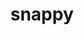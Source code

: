 ---
title: "snappy"
layout: cache
categories: [package, develop]
meta: {"compilers": ["apple-clang@16.0.0", "cce@18.0.0", "gcc@11.1.0", "gcc@11.4.0", "gcc@12.4.0", "intel-oneapi-compilers@2024.1.0", "intel-oneapi-compilers@2025.1.0", "msvc@19.39.33523"], "num_specs": 106, "num_specs_by_stack": {"aws-pcluster-neoverse_v1": 10, "aws-pcluster-x86_64_v4": 30, "data-vis-sdk": 12, "developer-tools-darwin": 5, "e4s": 14, "e4s-cray-rhel": 7, "e4s-neoverse-v2": 8, "e4s-oneapi": 10, "e4s-rocm-external": 7, "hep": 7, "root": 106, "windows-vis": 3}, "oss": ["amzn2", "rhel8", "sequoia", "ubuntu20.04", "ubuntu22.04", "windows10.0.20348"], "platforms": ["darwin", "linux", "windows"], "stacks": ["aws-pcluster-neoverse_v1", "aws-pcluster-x86_64_v4", "data-vis-sdk", "developer-tools-darwin", "e4s", "e4s-cray-rhel", "e4s-neoverse-v2", "e4s-oneapi", "e4s-rocm-external", "hep", "root", "windows-vis"], "targets": ["aarch64", "neoverse_v1", "neoverse_v2", "x86_64", "x86_64_v3", "x86_64_v4"], "versions": ["1.2.1"]}
spec_details: [{"compiler": "gcc@11.1.0", "hash": "232xxi4l6ndniyecx7bweld6nijydocg", "os": "ubuntu20.04", "platform": "linux", "size": "-", "stacks": ["data-vis-sdk", "root"], "target": "x86_64_v3", "variants": ["build_system=cmake", "build_type=Release", "generator=make", "~ipo", "+pic", "+shared"], "versions": ["1.2.1"]}, {"compiler": "gcc@12.4.0", "hash": "267ksoiq2udxzwsswbwnzdnarjwftv3w", "os": "amzn2", "platform": "linux", "size": "-", "stacks": ["aws-pcluster-neoverse_v1", "root"], "target": "neoverse_v1", "variants": ["build_system=cmake", "build_type=Release", "generator=make", "~ipo", "+pic", "+shared"], "versions": ["1.2.1"]}, {"compiler": "gcc@11.4.0", "hash": "2a34q5c4xas7y3uttw2cxo433wvzme7r", "os": "ubuntu22.04", "platform": "linux", "size": "-", "stacks": ["e4s", "e4s-rocm-external", "root"], "target": "x86_64_v3", "variants": ["build_system=cmake", "build_type=Release", "generator=make", "~ipo", "+pic", "+shared"], "versions": ["1.2.1"]}, {"compiler": "gcc@11.4.0", "hash": "2mgrplnxjgx22squdgp4i7mpoja6djgp", "os": "ubuntu22.04", "platform": "linux", "size": "-", "stacks": ["e4s", "root"], "target": "x86_64_v3", "variants": ["build_system=cmake", "build_type=Release", "generator=make", "~ipo", "+pic", "+shared"], "versions": ["1.2.1"]}, {"compiler": "gcc@11.4.0", "hash": "2stk23rruoj733e5uz4x5khfia4fo2fs", "os": "ubuntu22.04", "platform": "linux", "size": "-", "stacks": ["e4s", "e4s-rocm-external", "root"], "target": "x86_64_v3", "variants": ["build_system=cmake", "build_type=Release", "generator=make", "~ipo", "+pic", "+shared"], "versions": ["1.2.1"]}, {"compiler": "intel-oneapi-compilers@2024.1.0", "hash": "2y6fzfjyuni7zmta5yov2r3utoxghnob", "os": "amzn2", "platform": "linux", "size": "-", "stacks": ["aws-pcluster-x86_64_v4", "root"], "target": "x86_64_v3", "variants": ["build_system=cmake", "build_type=Release", "generator=make", "~ipo", "+pic", "+shared"], "versions": ["1.2.1"]}, {"compiler": "gcc@11.4.0", "hash": "3biir4kgy5erpecyg2yu7yjzoet3pvzf", "os": "ubuntu22.04", "platform": "linux", "size": "-", "stacks": ["e4s", "e4s-rocm-external", "root"], "target": "x86_64_v3", "variants": ["build_system=cmake", "build_type=Release", "generator=make", "~ipo", "+pic", "+shared"], "versions": ["1.2.1"]}, {"compiler": "cce@18.0.0", "hash": "3qzq33gudal35fdxyszmwywv5iplszhr", "os": "rhel8", "platform": "linux", "size": "-", "stacks": ["e4s-cray-rhel", "root"], "target": "x86_64_v3", "variants": ["build_system=cmake", "build_type=Release", "generator=make", "~ipo", "+pic", "+shared"], "versions": ["1.2.1"]}, {"compiler": "intel-oneapi-compilers@2024.1.0", "hash": "3vdlb6f4ap4brxbwstewo6guh7jvaq6l", "os": "amzn2", "platform": "linux", "size": "-", "stacks": ["aws-pcluster-x86_64_v4", "root"], "target": "x86_64_v3", "variants": ["build_system=cmake", "build_type=Release", "generator=make", "~ipo", "+pic", "+shared"], "versions": ["1.2.1"]}, {"compiler": "intel-oneapi-compilers@2025.1.0", "hash": "43kr6uutqaftujxlzio3vxc3kd4vq4r4", "os": "ubuntu22.04", "platform": "linux", "size": "-", "stacks": ["e4s-oneapi", "root"], "target": "x86_64_v3", "variants": ["build_system=cmake", "build_type=Release", "generator=make", "~ipo", "+pic", "+shared"], "versions": ["1.2.1"]}, {"compiler": "gcc@11.4.0", "hash": "46fruvgl2shw2xdeiskjfy7rsvne3lb7", "os": "ubuntu22.04", "platform": "linux", "size": "-", "stacks": ["hep", "root"], "target": "x86_64_v3", "variants": ["build_system=cmake", "build_type=Release", "generator=make", "~ipo", "+pic", "~shared"], "versions": ["1.2.1"]}, {"compiler": "intel-oneapi-compilers@2025.1.0", "hash": "576nt6qzsmk3oi6ads3wi7uglptklfz3", "os": "ubuntu22.04", "platform": "linux", "size": "-", "stacks": ["e4s-oneapi", "root"], "target": "x86_64_v3", "variants": ["build_system=cmake", "build_type=Release", "generator=make", "~ipo", "+pic", "+shared"], "versions": ["1.2.1"]}, {"compiler": "gcc@11.4.0", "hash": "5c23zvwtsaa7aghntrfhyrilbhzlp34c", "os": "ubuntu22.04", "platform": "linux", "size": "-", "stacks": ["e4s", "root"], "target": "x86_64_v3", "variants": ["build_system=cmake", "build_type=Release", "generator=make", "~ipo", "+pic", "+shared"], "versions": ["1.2.1"]}, {"compiler": "gcc@12.4.0", "hash": "5kg5paqa24k5ouyzhomagdjswvovwjdp", "os": "amzn2", "platform": "linux", "size": "-", "stacks": ["aws-pcluster-neoverse_v1", "root"], "target": "neoverse_v1", "variants": ["build_system=cmake", "build_type=Release", "generator=make", "~ipo", "+pic", "+shared"], "versions": ["1.2.1"]}, {"compiler": "msvc@19.39.33523", "hash": "5lo7sevc3tt64r56v2vvgmpdqscbrhih", "os": "windows10.0.20348", "platform": "windows", "size": "-", "stacks": ["root", "windows-vis"], "target": "x86_64", "variants": ["build_system=cmake", "build_type=Release", "generator=ninja", "~ipo", "+pic", "+shared"], "versions": ["1.2.1"]}, {"compiler": "intel-oneapi-compilers@2024.1.0", "hash": "5t7lq6seie37g2rouzb4xtah2hivfzlc", "os": "amzn2", "platform": "linux", "size": "-", "stacks": ["aws-pcluster-x86_64_v4", "root"], "target": "x86_64_v3", "variants": ["build_system=cmake", "build_type=Release", "generator=make", "~ipo", "+pic", "+shared"], "versions": ["1.2.1"]}, {"compiler": "gcc@11.4.0", "hash": "5teudyb2qh2y5rxwgg3piodzlkyojlaj", "os": "ubuntu22.04", "platform": "linux", "size": "-", "stacks": ["e4s-neoverse-v2", "root"], "target": "neoverse_v2", "variants": ["build_system=cmake", "build_type=Release", "generator=make", "~ipo", "+pic", "+shared"], "versions": ["1.2.1"]}, {"compiler": "intel-oneapi-compilers@2024.1.0", "hash": "5ub6y7pvv3iasejyo4tss6phtjsdkl7q", "os": "amzn2", "platform": "linux", "size": "-", "stacks": ["aws-pcluster-x86_64_v4", "root"], "target": "x86_64_v4", "variants": ["build_system=cmake", "build_type=Release", "generator=make", "~ipo", "+pic", "+shared"], "versions": ["1.2.1"]}, {"compiler": "intel-oneapi-compilers@2024.1.0", "hash": "6ggduj4j2krk4qbde7x7zcfykxnb2d7z", "os": "amzn2", "platform": "linux", "size": "-", "stacks": ["aws-pcluster-x86_64_v4", "root"], "target": "x86_64_v4", "variants": ["build_system=cmake", "build_type=Release", "generator=make", "~ipo", "+pic", "+shared"], "versions": ["1.2.1"]}, {"compiler": "intel-oneapi-compilers@2024.1.0", "hash": "6sxo77bpw4qsheejrgs74o6iwf5c63ji", "os": "amzn2", "platform": "linux", "size": "-", "stacks": ["aws-pcluster-x86_64_v4", "root"], "target": "x86_64_v4", "variants": ["build_system=cmake", "build_type=Release", "generator=make", "~ipo", "+pic", "+shared"], "versions": ["1.2.1"]}, {"compiler": "intel-oneapi-compilers@2024.1.0", "hash": "6v7fpb7q6sbxrmufwuzv2qmf7xdv2hm6", "os": "amzn2", "platform": "linux", "size": "-", "stacks": ["aws-pcluster-x86_64_v4", "root"], "target": "x86_64_v3", "variants": ["build_system=cmake", "build_type=Release", "generator=make", "~ipo", "+pic", "+shared"], "versions": ["1.2.1"]}, {"compiler": "gcc@12.4.0", "hash": "6yrnin7k5yqmfva7elagcmezavxokihg", "os": "amzn2", "platform": "linux", "size": "-", "stacks": ["aws-pcluster-neoverse_v1", "root"], "target": "neoverse_v1", "variants": ["build_system=cmake", "build_type=Release", "generator=make", "~ipo", "+pic", "+shared"], "versions": ["1.2.1"]}, {"compiler": "cce@18.0.0", "hash": "77ez55xt77k4tgytpyp6gkgo6rwu3rct", "os": "rhel8", "platform": "linux", "size": "-", "stacks": ["e4s-cray-rhel", "root"], "target": "x86_64_v3", "variants": ["build_system=cmake", "build_type=Release", "generator=make", "~ipo", "+pic", "+shared"], "versions": ["1.2.1"]}, {"compiler": "gcc@11.4.0", "hash": "7a5bl2z4b2ligbmz75gzjoa2gl2bphzl", "os": "ubuntu22.04", "platform": "linux", "size": "-", "stacks": ["e4s-neoverse-v2", "root"], "target": "neoverse_v2", "variants": ["build_system=cmake", "build_type=Release", "generator=make", "~ipo", "+pic", "+shared"], "versions": ["1.2.1"]}, {"compiler": "gcc@11.4.0", "hash": "7dnsehil5o6jk2rdvziutzs5diqiyxtb", "os": "ubuntu22.04", "platform": "linux", "size": "-", "stacks": ["e4s", "root"], "target": "x86_64_v3", "variants": ["build_system=cmake", "build_type=Release", "generator=make", "~ipo", "+pic", "+shared"], "versions": ["1.2.1"]}, {"compiler": "gcc@11.4.0", "hash": "7iy4h5rrh6t2rgpisorlzjqcnfblzjcm", "os": "ubuntu22.04", "platform": "linux", "size": "-", "stacks": ["hep", "root"], "target": "x86_64_v3", "variants": ["build_system=cmake", "build_type=Release", "generator=make", "~ipo", "+pic", "~shared"], "versions": ["1.2.1"]}, {"compiler": "intel-oneapi-compilers@2024.1.0", "hash": "7qxgcroczkv2lzi7dugy4sjazxpc36le", "os": "amzn2", "platform": "linux", "size": "-", "stacks": ["aws-pcluster-x86_64_v4", "root"], "target": "x86_64_v3", "variants": ["build_system=cmake", "build_type=Release", "generator=make", "~ipo", "+pic", "+shared"], "versions": ["1.2.1"]}, {"compiler": "cce@18.0.0", "hash": "al4lvuk365eluorq6ua323trd25wjf5c", "os": "rhel8", "platform": "linux", "size": "-", "stacks": ["e4s-cray-rhel", "root"], "target": "x86_64_v3", "variants": ["build_system=cmake", "build_type=Release", "generator=make", "~ipo", "+pic", "+shared"], "versions": ["1.2.1"]}, {"compiler": "intel-oneapi-compilers@2024.1.0", "hash": "arzwgdel4wogzvtsmhf7nqidqwhgkg65", "os": "amzn2", "platform": "linux", "size": "-", "stacks": ["aws-pcluster-x86_64_v4", "root"], "target": "x86_64_v4", "variants": ["build_system=cmake", "build_type=Release", "generator=make", "~ipo", "+pic", "+shared"], "versions": ["1.2.1"]}, {"compiler": "gcc@11.4.0", "hash": "bcbuw6kuj3hopc7byliqmbmb4u7kjvdk", "os": "ubuntu22.04", "platform": "linux", "size": "-", "stacks": ["e4s-neoverse-v2", "root"], "target": "neoverse_v2", "variants": ["build_system=cmake", "build_type=Release", "generator=make", "~ipo", "+pic", "+shared"], "versions": ["1.2.1"]}, {"compiler": "cce@18.0.0", "hash": "bgqwpeheyb56zsl2sos7ki2tltgkmoq6", "os": "rhel8", "platform": "linux", "size": "-", "stacks": ["e4s-cray-rhel", "root"], "target": "x86_64_v3", "variants": ["build_system=cmake", "build_type=Release", "generator=make", "~ipo", "+pic", "+shared"], "versions": ["1.2.1"]}, {"compiler": "gcc@12.4.0", "hash": "bm5rqtmwsmut7b4xmcetaghnaox6mvqg", "os": "amzn2", "platform": "linux", "size": "-", "stacks": ["aws-pcluster-neoverse_v1", "root"], "target": "neoverse_v1", "variants": ["build_system=cmake", "build_type=Release", "generator=make", "~ipo", "+pic", "+shared"], "versions": ["1.2.1"]}, {"compiler": "apple-clang@16.0.0", "hash": "bqj2kmo5ojujmlgqlczlzbjgha2evg72", "os": "sequoia", "platform": "darwin", "size": "-", "stacks": ["developer-tools-darwin", "root"], "target": "aarch64", "variants": ["build_system=cmake", "build_type=Release", "generator=make", "~ipo", "+pic", "+shared"], "versions": ["1.2.1"]}, {"compiler": "gcc@11.4.0", "hash": "bw47jy6z5l7lzkxnpwil2vnnvgonbgrf", "os": "ubuntu22.04", "platform": "linux", "size": "-", "stacks": ["e4s", "root"], "target": "x86_64_v3", "variants": ["build_system=cmake", "build_type=Release", "generator=make", "~ipo", "+pic", "+shared"], "versions": ["1.2.1"]}, {"compiler": "intel-oneapi-compilers@2025.1.0", "hash": "ciie2hgcvnpgkmsg73n23r5qcj6jjyec", "os": "ubuntu22.04", "platform": "linux", "size": "-", "stacks": ["e4s-oneapi", "root"], "target": "x86_64_v3", "variants": ["build_system=cmake", "build_type=Release", "generator=make", "~ipo", "+pic", "+shared"], "versions": ["1.2.1"]}, {"compiler": "gcc@11.4.0", "hash": "cy4oqkzsy6xdg3prblj6w6sgkqx72xf4", "os": "ubuntu22.04", "platform": "linux", "size": "-", "stacks": ["hep", "root"], "target": "x86_64_v3", "variants": ["build_system=cmake", "build_type=Release", "generator=make", "~ipo", "+pic", "~shared"], "versions": ["1.2.1"]}, {"compiler": "gcc@11.4.0", "hash": "dmpycjjr4joai2w33pzcto6av6sc3qmc", "os": "ubuntu22.04", "platform": "linux", "size": "-", "stacks": ["hep", "root"], "target": "x86_64_v3", "variants": ["build_system=cmake", "build_type=Release", "generator=make", "~ipo", "+pic", "~shared"], "versions": ["1.2.1"]}, {"compiler": "gcc@12.4.0", "hash": "dupjv6m36yr36pn5nmtufkikllp3gfre", "os": "amzn2", "platform": "linux", "size": "-", "stacks": ["aws-pcluster-neoverse_v1", "root"], "target": "neoverse_v1", "variants": ["build_system=cmake", "build_type=Release", "generator=make", "~ipo", "+pic", "+shared"], "versions": ["1.2.1"]}, {"compiler": "gcc@11.1.0", "hash": "ee2necerjijonvho52u2katu7we5lnxa", "os": "ubuntu20.04", "platform": "linux", "size": "-", "stacks": ["data-vis-sdk", "root"], "target": "x86_64_v3", "variants": ["build_system=cmake", "build_type=Release", "generator=make", "~ipo", "+pic", "+shared"], "versions": ["1.2.1"]}, {"compiler": "gcc@11.1.0", "hash": "fs5undyg7tthzqhpht3plapn76rzqwqk", "os": "ubuntu20.04", "platform": "linux", "size": "-", "stacks": ["data-vis-sdk", "root"], "target": "x86_64_v3", "variants": ["build_system=cmake", "build_type=Release", "generator=make", "~ipo", "+pic", "+shared"], "versions": ["1.2.1"]}, {"compiler": "gcc@11.4.0", "hash": "fssobaihwwxdbkfcbq7mjwj46vvkcrsc", "os": "ubuntu22.04", "platform": "linux", "size": "-", "stacks": ["e4s", "root"], "target": "x86_64_v3", "variants": ["build_system=cmake", "build_type=Release", "generator=make", "~ipo", "+pic", "+shared"], "versions": ["1.2.1"]}, {"compiler": "gcc@12.4.0", "hash": "gfvg3bpvox33jowhckxeieelaaikrr6w", "os": "amzn2", "platform": "linux", "size": "-", "stacks": ["aws-pcluster-neoverse_v1", "root"], "target": "neoverse_v1", "variants": ["build_system=cmake", "build_type=Release", "generator=make", "~ipo", "+pic", "+shared"], "versions": ["1.2.1"]}, {"compiler": "intel-oneapi-compilers@2024.1.0", "hash": "gqjj4j5vfegzh74afbd3ha44ykilxnlp", "os": "amzn2", "platform": "linux", "size": "-", "stacks": ["aws-pcluster-x86_64_v4", "root"], "target": "x86_64_v3", "variants": ["build_system=cmake", "build_type=Release", "generator=make", "~ipo", "+pic", "+shared"], "versions": ["1.2.1"]}, {"compiler": "gcc@11.4.0", "hash": "hn3k7lffnwwhxsztwzrnoiinqrnfc4ka", "os": "ubuntu22.04", "platform": "linux", "size": "-", "stacks": ["e4s-neoverse-v2", "root"], "target": "neoverse_v2", "variants": ["build_system=cmake", "build_type=Release", "generator=make", "~ipo", "+pic", "+shared"], "versions": ["1.2.1"]}, {"compiler": "intel-oneapi-compilers@2024.1.0", "hash": "hqlopgvtrge4hsk2cprp3yyfyuhic6xr", "os": "amzn2", "platform": "linux", "size": "-", "stacks": ["aws-pcluster-x86_64_v4", "root"], "target": "x86_64_v4", "variants": ["build_system=cmake", "build_type=Release", "generator=make", "~ipo", "+pic", "+shared"], "versions": ["1.2.1"]}, {"compiler": "gcc@11.4.0", "hash": "hyv3dz22fhz5hcgzxdwwydbsdu6tw5ry", "os": "ubuntu22.04", "platform": "linux", "size": "-", "stacks": ["e4s-neoverse-v2", "root"], "target": "neoverse_v2", "variants": ["build_system=cmake", "build_type=Release", "generator=make", "~ipo", "+pic", "+shared"], "versions": ["1.2.1"]}, {"compiler": "gcc@12.4.0", "hash": "ibyc46bk5ylxmnnuhp33f5rsvwd6lyej", "os": "amzn2", "platform": "linux", "size": "-", "stacks": ["aws-pcluster-neoverse_v1", "root"], "target": "neoverse_v1", "variants": ["build_system=cmake", "build_type=Release", "generator=make", "~ipo", "+pic", "+shared"], "versions": ["1.2.1"]}, {"compiler": "gcc@12.4.0", "hash": "ih2ehkimafzxp6uzzczgrexcrbombbu7", "os": "amzn2", "platform": "linux", "size": "-", "stacks": ["aws-pcluster-neoverse_v1", "root"], "target": "neoverse_v1", "variants": ["build_system=cmake", "build_type=Release", "generator=make", "~ipo", "+pic", "+shared"], "versions": ["1.2.1"]}, {"compiler": "intel-oneapi-compilers@2024.1.0", "hash": "j2o2xygegpunjxw3cl7ccoiwsosfy6z5", "os": "amzn2", "platform": "linux", "size": "-", "stacks": ["aws-pcluster-x86_64_v4", "root"], "target": "x86_64_v4", "variants": ["build_system=cmake", "build_type=Release", "generator=make", "~ipo", "+pic", "+shared"], "versions": ["1.2.1"]}, {"compiler": "intel-oneapi-compilers@2024.1.0", "hash": "j2yt7y6nzvz6xeyvy5efmdlxrrvseaop", "os": "amzn2", "platform": "linux", "size": "-", "stacks": ["aws-pcluster-x86_64_v4", "root"], "target": "x86_64_v4", "variants": ["build_system=cmake", "build_type=Release", "generator=make", "~ipo", "+pic", "+shared"], "versions": ["1.2.1"]}, {"compiler": "intel-oneapi-compilers@2024.1.0", "hash": "j3rpaa5kbc4iwa5jr6ac23i2mw6joa2q", "os": "amzn2", "platform": "linux", "size": "-", "stacks": ["aws-pcluster-x86_64_v4", "root"], "target": "x86_64_v3", "variants": ["build_system=cmake", "build_type=Release", "generator=make", "~ipo", "+pic", "+shared"], "versions": ["1.2.1"]}, {"compiler": "gcc@11.1.0", "hash": "jirp2wjkhkwdww7luup54e4wcgogyzue", "os": "ubuntu20.04", "platform": "linux", "size": "-", "stacks": ["data-vis-sdk", "root"], "target": "x86_64_v3", "variants": ["build_system=cmake", "build_type=Release", "generator=make", "~ipo", "+pic", "+shared"], "versions": ["1.2.1"]}, {"compiler": "apple-clang@16.0.0", "hash": "jpp3y67a7smodb5jiv4rxw2zj2wv47y6", "os": "sequoia", "platform": "darwin", "size": "-", "stacks": ["developer-tools-darwin", "root"], "target": "aarch64", "variants": ["build_system=cmake", "build_type=Release", "generator=make", "~ipo", "+pic", "+shared"], "versions": ["1.2.1"]}, {"compiler": "intel-oneapi-compilers@2024.1.0", "hash": "jys6aifflg6vmytlf5fevr5rb3m7gqyc", "os": "amzn2", "platform": "linux", "size": "-", "stacks": ["aws-pcluster-x86_64_v4", "root"], "target": "x86_64_v4", "variants": ["build_system=cmake", "build_type=Release", "generator=make", "~ipo", "+pic", "+shared"], "versions": ["1.2.1"]}, {"compiler": "gcc@11.4.0", "hash": "k64eceghq4bdzgoq6htrztamnhqmfsff", "os": "ubuntu22.04", "platform": "linux", "size": "-", "stacks": ["e4s", "e4s-rocm-external", "root"], "target": "x86_64_v3", "variants": ["build_system=cmake", "build_type=Release", "generator=make", "~ipo", "+pic", "+shared"], "versions": ["1.2.1"]}, {"compiler": "intel-oneapi-compilers@2024.1.0", "hash": "k7r4s6fvzfr5itygapgvoa7h2jpmiz2w", "os": "amzn2", "platform": "linux", "size": "-", "stacks": ["aws-pcluster-x86_64_v4", "root"], "target": "x86_64_v3", "variants": ["build_system=cmake", "build_type=Release", "generator=make", "~ipo", "+pic", "+shared"], "versions": ["1.2.1"]}, {"compiler": "intel-oneapi-compilers@2024.1.0", "hash": "km4w4u63dlwcaykmjekdkcaq67xefpo4", "os": "amzn2", "platform": "linux", "size": "-", "stacks": ["aws-pcluster-x86_64_v4", "root"], "target": "x86_64_v3", "variants": ["build_system=cmake", "build_type=Release", "generator=make", "~ipo", "+pic", "+shared"], "versions": ["1.2.1"]}, {"compiler": "apple-clang@16.0.0", "hash": "kp6f6qzmsynuxdq5hv5pjmldgxu37m4c", "os": "sequoia", "platform": "darwin", "size": "-", "stacks": ["developer-tools-darwin", "root"], "target": "aarch64", "variants": ["build_system=cmake", "build_type=Release", "generator=make", "~ipo", "+pic", "+shared"], "versions": ["1.2.1"]}, {"compiler": "cce@18.0.0", "hash": "kraiz2zfmxg4ff57vturk7yyfm2txjnj", "os": "rhel8", "platform": "linux", "size": "-", "stacks": ["e4s-cray-rhel", "root"], "target": "x86_64_v3", "variants": ["build_system=cmake", "build_type=Release", "generator=make", "~ipo", "+pic", "+shared"], "versions": ["1.2.1"]}, {"compiler": "cce@18.0.0", "hash": "kwi4ufsqg4gx75hezzecor7ts2edkgoa", "os": "rhel8", "platform": "linux", "size": "-", "stacks": ["e4s-cray-rhel", "root"], "target": "x86_64_v3", "variants": ["build_system=cmake", "build_type=Release", "generator=make", "~ipo", "+pic", "+shared"], "versions": ["1.2.1"]}, {"compiler": "intel-oneapi-compilers@2025.1.0", "hash": "lci36y2jpmrvpdsk3gpqgtb2jwux6ikc", "os": "ubuntu22.04", "platform": "linux", "size": "-", "stacks": ["e4s-oneapi", "root"], "target": "x86_64_v3", "variants": ["build_system=cmake", "build_type=Release", "generator=make", "~ipo", "+pic", "+shared"], "versions": ["1.2.1"]}, {"compiler": "gcc@11.4.0", "hash": "ldhekql7msufr5jpdoptipjiafzo6ihm", "os": "ubuntu22.04", "platform": "linux", "size": "-", "stacks": ["e4s", "e4s-rocm-external", "root"], "target": "x86_64_v3", "variants": ["build_system=cmake", "build_type=Release", "generator=make", "~ipo", "+pic", "+shared"], "versions": ["1.2.1"]}, {"compiler": "cce@18.0.0", "hash": "lguyc7nxwaxmr3zlfays33oeylltdpx3", "os": "rhel8", "platform": "linux", "size": "-", "stacks": ["e4s-cray-rhel", "root"], "target": "x86_64_v3", "variants": ["build_system=cmake", "build_type=Release", "generator=make", "~ipo", "+pic", "+shared"], "versions": ["1.2.1"]}, {"compiler": "gcc@11.4.0", "hash": "lmiqtczp2ysvbbxoytfzs72fznuq5htm", "os": "ubuntu22.04", "platform": "linux", "size": "-", "stacks": ["e4s", "e4s-rocm-external", "root"], "target": "x86_64_v3", "variants": ["build_system=cmake", "build_type=Release", "generator=make", "~ipo", "+pic", "+shared"], "versions": ["1.2.1"]}, {"compiler": "gcc@11.1.0", "hash": "loo5oiytavf4ahnem3bbxx3svqceg2p2", "os": "ubuntu20.04", "platform": "linux", "size": "-", "stacks": ["data-vis-sdk", "root"], "target": "x86_64_v3", "variants": ["build_system=cmake", "build_type=Release", "generator=make", "~ipo", "+pic", "+shared"], "versions": ["1.2.1"]}, {"compiler": "intel-oneapi-compilers@2025.1.0", "hash": "lvbpmhlkz5zmxjbyol23q7fdnjmz2kex", "os": "ubuntu22.04", "platform": "linux", "size": "-", "stacks": ["e4s-oneapi", "root"], "target": "x86_64_v3", "variants": ["build_system=cmake", "build_type=Release", "generator=make", "~ipo", "+pic", "+shared"], "versions": ["1.2.1"]}, {"compiler": "gcc@11.4.0", "hash": "lvbvp3wqfur23rfn2bxq6wt4neemqwad", "os": "ubuntu22.04", "platform": "linux", "size": "-", "stacks": ["e4s-neoverse-v2", "root"], "target": "neoverse_v2", "variants": ["build_system=cmake", "build_type=Release", "generator=make", "~ipo", "+pic", "+shared"], "versions": ["1.2.1"]}, {"compiler": "gcc@11.1.0", "hash": "mwpab63ed7womdzytycvxb5xx2qvlx3z", "os": "ubuntu20.04", "platform": "linux", "size": "-", "stacks": ["data-vis-sdk", "root"], "target": "x86_64_v3", "variants": ["build_system=cmake", "build_type=Release", "generator=make", "~ipo", "+pic", "+shared"], "versions": ["1.2.1"]}, {"compiler": "gcc@11.1.0", "hash": "nc2kmlxdfj2fe4dtdvciddbz3livfpzu", "os": "ubuntu20.04", "platform": "linux", "size": "-", "stacks": ["data-vis-sdk", "root"], "target": "x86_64_v3", "variants": ["build_system=cmake", "build_type=Release", "generator=make", "~ipo", "+pic", "+shared"], "versions": ["1.2.1"]}, {"compiler": "intel-oneapi-compilers@2024.1.0", "hash": "ntfkhnjuo476rig5vy6s3v53k7a2ifci", "os": "amzn2", "platform": "linux", "size": "-", "stacks": ["aws-pcluster-x86_64_v4", "root"], "target": "x86_64_v3", "variants": ["build_system=cmake", "build_type=Release", "generator=make", "~ipo", "+pic", "+shared"], "versions": ["1.2.1"]}, {"compiler": "intel-oneapi-compilers@2024.1.0", "hash": "nvgffu6iziqmuaaeqfy5h37pa4mtb6il", "os": "amzn2", "platform": "linux", "size": "-", "stacks": ["aws-pcluster-x86_64_v4", "root"], "target": "x86_64_v3", "variants": ["build_system=cmake", "build_type=Release", "generator=make", "~ipo", "+pic", "+shared"], "versions": ["1.2.1"]}, {"compiler": "gcc@11.1.0", "hash": "o3f4sbjaepmarnxkbofdwvp2r3djfbxo", "os": "ubuntu20.04", "platform": "linux", "size": "-", "stacks": ["data-vis-sdk", "root"], "target": "x86_64_v3", "variants": ["build_system=cmake", "build_type=Release", "generator=make", "~ipo", "+pic", "+shared"], "versions": ["1.2.1"]}, {"compiler": "gcc@11.4.0", "hash": "opzmsha6bdzuamhz3wjgvulmthrh6hrs", "os": "ubuntu22.04", "platform": "linux", "size": "-", "stacks": ["hep", "root"], "target": "x86_64_v3", "variants": ["build_system=cmake", "build_type=Release", "generator=make", "~ipo", "+pic", "~shared"], "versions": ["1.2.1"]}, {"compiler": "intel-oneapi-compilers@2024.1.0", "hash": "otwqldyypq6rtlzn5mf7uepp2p5p3vip", "os": "amzn2", "platform": "linux", "size": "-", "stacks": ["aws-pcluster-x86_64_v4", "root"], "target": "x86_64_v3", "variants": ["build_system=cmake", "build_type=Release", "generator=make", "~ipo", "+pic", "+shared"], "versions": ["1.2.1"]}, {"compiler": "intel-oneapi-compilers@2024.1.0", "hash": "oubxojvfo6mdltcjb3evnchhlruq3xqh", "os": "amzn2", "platform": "linux", "size": "-", "stacks": ["aws-pcluster-x86_64_v4", "root"], "target": "x86_64_v3", "variants": ["build_system=cmake", "build_type=Release", "generator=make", "~ipo", "+pic", "+shared"], "versions": ["1.2.1"]}, {"compiler": "intel-oneapi-compilers@2025.1.0", "hash": "p3m6kckhzzfdge6l27rsqi3e7qnaw5q7", "os": "ubuntu22.04", "platform": "linux", "size": "-", "stacks": ["e4s-oneapi", "root"], "target": "x86_64_v3", "variants": ["build_system=cmake", "build_type=Release", "generator=make", "~ipo", "+pic", "+shared"], "versions": ["1.2.1"]}, {"compiler": "intel-oneapi-compilers@2024.1.0", "hash": "ph7hfb6ele5cj47z67drw6ixdsq4fgoo", "os": "amzn2", "platform": "linux", "size": "-", "stacks": ["aws-pcluster-x86_64_v4", "root"], "target": "x86_64_v3", "variants": ["build_system=cmake", "build_type=Release", "generator=make", "~ipo", "+pic", "+shared"], "versions": ["1.2.1"]}, {"compiler": "gcc@11.1.0", "hash": "pktr3xqflsmm47pg6pgcbu5usthn365i", "os": "ubuntu20.04", "platform": "linux", "size": "-", "stacks": ["data-vis-sdk", "root"], "target": "x86_64_v3", "variants": ["build_system=cmake", "build_type=Release", "generator=make", "~ipo", "+pic", "+shared"], "versions": ["1.2.1"]}, {"compiler": "gcc@11.4.0", "hash": "pqcvtevlq3r32okqdkarvqyuqd3do3kl", "os": "ubuntu22.04", "platform": "linux", "size": "-", "stacks": ["e4s", "root"], "target": "x86_64_v3", "variants": ["build_system=cmake", "build_type=Release", "generator=make", "~ipo", "+pic", "+shared"], "versions": ["1.2.1"]}, {"compiler": "gcc@11.4.0", "hash": "psh7bryty7szutyyigvdna2qibzm7d75", "os": "ubuntu22.04", "platform": "linux", "size": "-", "stacks": ["e4s", "e4s-rocm-external", "root"], "target": "x86_64_v3", "variants": ["build_system=cmake", "build_type=Release", "generator=make", "~ipo", "+pic", "+shared"], "versions": ["1.2.1"]}, {"compiler": "intel-oneapi-compilers@2024.1.0", "hash": "qbdxl6nwly47ocfc6igpnnoipj6agiu6", "os": "amzn2", "platform": "linux", "size": "-", "stacks": ["aws-pcluster-x86_64_v4", "root"], "target": "x86_64_v3", "variants": ["build_system=cmake", "build_type=Release", "generator=make", "~ipo", "+pic", "+shared"], "versions": ["1.2.1"]}, {"compiler": "gcc@11.1.0", "hash": "qv2l7lxs57pcc5b5qyvj7jizbecipcux", "os": "ubuntu20.04", "platform": "linux", "size": "-", "stacks": ["data-vis-sdk", "root"], "target": "x86_64_v3", "variants": ["build_system=cmake", "build_type=Release", "generator=make", "~ipo", "+pic", "+shared"], "versions": ["1.2.1"]}, {"compiler": "intel-oneapi-compilers@2025.1.0", "hash": "rdpadnyb2tyj7lz7dlrxulqvrhfdnr4h", "os": "ubuntu22.04", "platform": "linux", "size": "-", "stacks": ["e4s-oneapi", "root"], "target": "x86_64_v3", "variants": ["build_system=cmake", "build_type=Release", "generator=make", "~ipo", "+pic", "+shared"], "versions": ["1.2.1"]}, {"compiler": "gcc@12.4.0", "hash": "rklpec2t2ryfmcvp7u5bh7d3o636odgc", "os": "amzn2", "platform": "linux", "size": "-", "stacks": ["aws-pcluster-neoverse_v1", "root"], "target": "neoverse_v1", "variants": ["build_system=cmake", "build_type=Release", "generator=make", "~ipo", "+pic", "+shared"], "versions": ["1.2.1"]}, {"compiler": "msvc@19.39.33523", "hash": "rxeopertbchrvtbjx5r2iqq63qkg76wi", "os": "windows10.0.20348", "platform": "windows", "size": "-", "stacks": ["root", "windows-vis"], "target": "x86_64", "variants": ["build_system=cmake", "build_type=Release", "generator=ninja", "~ipo", "+pic", "+shared"], "versions": ["1.2.1"]}, {"compiler": "intel-oneapi-compilers@2024.1.0", "hash": "sihd6j5qerlkzq2ibr6345wycdgosqay", "os": "amzn2", "platform": "linux", "size": "-", "stacks": ["aws-pcluster-x86_64_v4", "root"], "target": "x86_64_v3", "variants": ["build_system=cmake", "build_type=Release", "generator=make", "~ipo", "+pic", "+shared"], "versions": ["1.2.1"]}, {"compiler": "intel-oneapi-compilers@2025.1.0", "hash": "skmyvbtx7p32rq4w3mzdkpsjzsswrbvz", "os": "ubuntu22.04", "platform": "linux", "size": "-", "stacks": ["e4s-oneapi", "root"], "target": "x86_64_v3", "variants": ["build_system=cmake", "build_type=Release", "generator=make", "~ipo", "+pic", "+shared"], "versions": ["1.2.1"]}, {"compiler": "msvc@19.39.33523", "hash": "so5xly3bigptdpuzvzcic5bwj4zf4idf", "os": "windows10.0.20348", "platform": "windows", "size": "-", "stacks": ["root", "windows-vis"], "target": "x86_64", "variants": ["build_system=cmake", "build_type=Release", "generator=ninja", "~ipo", "+pic", "+shared"], "versions": ["1.2.1"]}, {"compiler": "intel-oneapi-compilers@2024.1.0", "hash": "tew67uffn7u743ygn4qdm2ejiugaukzg", "os": "amzn2", "platform": "linux", "size": "-", "stacks": ["aws-pcluster-x86_64_v4", "root"], "target": "x86_64_v4", "variants": ["build_system=cmake", "build_type=Release", "generator=make", "~ipo", "+pic", "+shared"], "versions": ["1.2.1"]}, {"compiler": "intel-oneapi-compilers@2024.1.0", "hash": "tl43cqxasfmhdhwqrhtdxaltqwqoqfa5", "os": "amzn2", "platform": "linux", "size": "-", "stacks": ["aws-pcluster-x86_64_v4", "root"], "target": "x86_64_v3", "variants": ["build_system=cmake", "build_type=Release", "generator=make", "~ipo", "+pic", "+shared"], "versions": ["1.2.1"]}, {"compiler": "gcc@11.4.0", "hash": "tsjdgpwsvcnvth7grrpwtbewngkqduxv", "os": "ubuntu22.04", "platform": "linux", "size": "-", "stacks": ["hep", "root"], "target": "x86_64_v3", "variants": ["build_system=cmake", "build_type=Release", "generator=make", "~ipo", "+pic", "~shared"], "versions": ["1.2.1"]}, {"compiler": "intel-oneapi-compilers@2024.1.0", "hash": "v4eac5lxyy4hvkb7kfsdgbrt3hxvwwld", "os": "amzn2", "platform": "linux", "size": "-", "stacks": ["aws-pcluster-x86_64_v4", "root"], "target": "x86_64_v3", "variants": ["build_system=cmake", "build_type=Release", "generator=make", "~ipo", "+pic", "+shared"], "versions": ["1.2.1"]}, {"compiler": "intel-oneapi-compilers@2024.1.0", "hash": "v7sye75lnvwsscb3jbzierryvh7xatkz", "os": "amzn2", "platform": "linux", "size": "-", "stacks": ["aws-pcluster-x86_64_v4", "root"], "target": "x86_64_v3", "variants": ["build_system=cmake", "build_type=Release", "generator=make", "~ipo", "+pic", "+shared"], "versions": ["1.2.1"]}, {"compiler": "intel-oneapi-compilers@2024.1.0", "hash": "vdgulkj75mkpybkxzznwdwdlishtwisz", "os": "amzn2", "platform": "linux", "size": "-", "stacks": ["aws-pcluster-x86_64_v4", "root"], "target": "x86_64_v3", "variants": ["build_system=cmake", "build_type=Release", "generator=make", "~ipo", "+pic", "+shared"], "versions": ["1.2.1"]}, {"compiler": "gcc@11.4.0", "hash": "vfblbvc3fqwgdhygi4ebpfvesznppd4t", "os": "ubuntu22.04", "platform": "linux", "size": "-", "stacks": ["e4s-neoverse-v2", "root"], "target": "neoverse_v2", "variants": ["build_system=cmake", "build_type=Release", "generator=make", "~ipo", "+pic", "+shared"], "versions": ["1.2.1"]}, {"compiler": "gcc@11.4.0", "hash": "vghhsok5ofk2fyee3a6mqvufmc2klrkg", "os": "ubuntu22.04", "platform": "linux", "size": "-", "stacks": ["hep", "root"], "target": "x86_64_v3", "variants": ["build_system=cmake", "build_type=Release", "generator=make", "~ipo", "+pic", "~shared"], "versions": ["1.2.1"]}, {"compiler": "gcc@11.4.0", "hash": "w2l6joqakgnjhk2srjpjvff3k232gtau", "os": "ubuntu22.04", "platform": "linux", "size": "-", "stacks": ["e4s-neoverse-v2", "root"], "target": "neoverse_v2", "variants": ["build_system=cmake", "build_type=Release", "generator=make", "~ipo", "+pic", "+shared"], "versions": ["1.2.1"]}, {"compiler": "gcc@11.4.0", "hash": "xrs4dkdo7q3q5pbtckrlsmzk665jf47y", "os": "ubuntu22.04", "platform": "linux", "size": "-", "stacks": ["e4s", "root"], "target": "x86_64_v3", "variants": ["build_system=cmake", "build_type=Release", "generator=make", "~ipo", "+pic", "+shared"], "versions": ["1.2.1"]}, {"compiler": "intel-oneapi-compilers@2025.1.0", "hash": "xtqc576p53af6suzsadv2lmgmurglo6n", "os": "ubuntu22.04", "platform": "linux", "size": "-", "stacks": ["e4s-oneapi", "root"], "target": "x86_64_v3", "variants": ["build_system=cmake", "build_type=Release", "generator=make", "~ipo", "+pic", "+shared"], "versions": ["1.2.1"]}, {"compiler": "apple-clang@16.0.0", "hash": "y6zhcmrqbtw3jkqlyx5f5owfqs32kgyq", "os": "sequoia", "platform": "darwin", "size": "-", "stacks": ["developer-tools-darwin", "root"], "target": "aarch64", "variants": ["build_system=cmake", "build_type=Release", "generator=make", "~ipo", "+pic", "+shared"], "versions": ["1.2.1"]}, {"compiler": "apple-clang@16.0.0", "hash": "ybhsladlwyhicyl7dqcuhq43srepmwe5", "os": "sequoia", "platform": "darwin", "size": "-", "stacks": ["developer-tools-darwin", "root"], "target": "aarch64", "variants": ["build_system=cmake", "build_type=Release", "generator=make", "~ipo", "+pic", "+shared"], "versions": ["1.2.1"]}, {"compiler": "intel-oneapi-compilers@2025.1.0", "hash": "z5lk7mfjxqv4qgrtly2nrt6okf3vkg77", "os": "ubuntu22.04", "platform": "linux", "size": "-", "stacks": ["e4s-oneapi", "root"], "target": "x86_64_v3", "variants": ["build_system=cmake", "build_type=Release", "generator=make", "~ipo", "+pic", "+shared"], "versions": ["1.2.1"]}, {"compiler": "gcc@11.1.0", "hash": "z6ztkacjtpivsdcip5mr2yb4hh6soli3", "os": "ubuntu20.04", "platform": "linux", "size": "-", "stacks": ["data-vis-sdk", "root"], "target": "x86_64_v3", "variants": ["build_system=cmake", "build_type=Release", "generator=make", "~ipo", "+pic", "+shared"], "versions": ["1.2.1"]}, {"compiler": "gcc@11.1.0", "hash": "zl2zunx5gxomtwdo5sgfqawhcbhn4tvd", "os": "ubuntu20.04", "platform": "linux", "size": "-", "stacks": ["data-vis-sdk", "root"], "target": "x86_64_v3", "variants": ["build_system=cmake", "build_type=Release", "generator=make", "~ipo", "+pic", "+shared"], "versions": ["1.2.1"]}, {"compiler": "intel-oneapi-compilers@2024.1.0", "hash": "zqspolmzeiibzu2lsqimzmddn4oglbf5", "os": "amzn2", "platform": "linux", "size": "-", "stacks": ["aws-pcluster-x86_64_v4", "root"], "target": "x86_64_v4", "variants": ["build_system=cmake", "build_type=Release", "generator=make", "~ipo", "+pic", "+shared"], "versions": ["1.2.1"]}, {"compiler": "gcc@12.4.0", "hash": "zw37mpzt7stcmv3x6iqngcjxszylnqc5", "os": "amzn2", "platform": "linux", "size": "-", "stacks": ["aws-pcluster-neoverse_v1", "root"], "target": "neoverse_v1", "variants": ["build_system=cmake", "build_type=Release", "generator=make", "~ipo", "+pic", "+shared"], "versions": ["1.2.1"]}]
---
